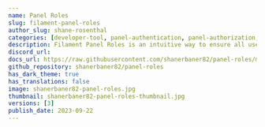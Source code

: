 ```yaml
---
name: Panel Roles
slug: filament-panel-roles
author_slug: shane-rosenthal
categories: [developer-tool, panel-authentication, panel-authorization, panel-builder]
description: Filament Panel Roles is an intuitive way to ensure all users of a specified panel within Filament v3 is assigned a role during registration and has a specified role using Laravel Middleware.
discord_url: 
docs_url: https://raw.githubusercontent.com/shanerbaner82/panel-roles/main/README.md
github_repository: shanerbaner82/panel-roles
has_dark_theme: true
has_translations: false
image: shanerbaner82-panel-roles.jpg
thumbnail: shanerbaner82-panel-roles-thumbnail.jpg
versions: [3]
publish_date: 2023-09-22
---
```

